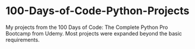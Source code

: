 # 100-Days-of-Code-Python-Projects
My projects from the 100 Days of Code: The Complete Python Pro Bootcamp from Udemy. Most projects were expanded beyond the basic requirements. 

